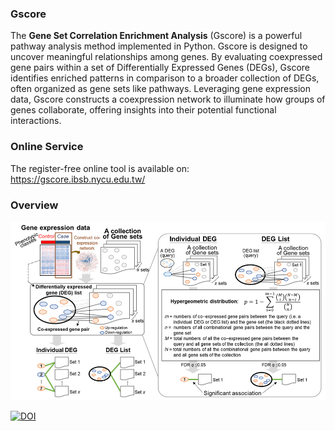 ### Gscore
The **Gene Set Correlation Enrichment Analysis** (Gscore) is a powerful pathway analysis method implemented in Python. Gscore is designed to uncover meaningful relationships among genes. By evaluating coexpressed gene pairs within a set of Differentially Expressed Genes (DEGs), Gscore identifies enriched patterns in comparison to a broader collection of DEGs, often organized as gene sets like pathways. Leveraging gene expression data, Gscore constructs a coexpression network to illuminate how groups of genes collaborate, offering insights into their potential functional interactions.

### Online Service
The register-free online tool is available on: https://gscore.ibsb.nycu.edu.tw/

### Overview
![Alt text](./readme_img/1.png)


[![DOI](https://zenodo.org/badge/678241997.svg)](https://zenodo.org/badge/latestdoi/678241997)
